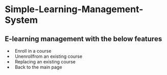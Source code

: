 # Simple-Learning-Management-System

## E-learning management with the below features
- &nbsp; Enroll in a course
- &nbsp; Unenrollfrom an existing course
- &nbsp; Replacing an existing course
- &nbsp; Back to the main page
